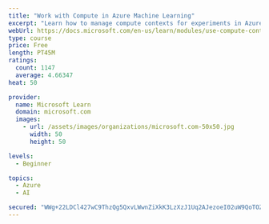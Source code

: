```yaml
---
title: "Work with Compute in Azure Machine Learning"
excerpt: "Learn how to manage compute contexts for experiments in Azure Machine Learning."
webUrl: https://docs.microsoft.com/en-us/learn/modules/use-compute-contexts-in-aml/
type: course
price: Free
length: PT45M
ratings:
  count: 1147
  average: 4.66347
heat: 50

provider:
  name: Microsoft Learn
  domain: microsoft.com
  images:
    - url: /assets/images/organizations/microsoft.com-50x50.jpg
      width: 50
      height: 50

levels:
  - Beginner

topics:
  - Azure
  - AI

secured: "WWg+22LDCl427wC9ThzQg5QxvLWwnZiXkK3LzXzJ1Uq2AJezoeI02uW9QoTOZStGQwwwRTZKzQT3mkg52g+kPtCiENS06zvDqA+XedfOjiZnWF2M5ww13l6P9znSAUGEPtqZzgKmKYjSExmpZVhoKH6veaMsjGzzbLF9B2sbrq30bvu2/k3vQS7TgKkaCc3mS9kghAuZj5HvMndub2zdYqBd8/su3OtXVGIBzyJ3KyVocgibkXE1Xy2EoNuUgnbIdCHFYBftDTZtLBCSkuUTvWyOMEjh7kkx7lgiuQWl0BnwcS/fHFjabk1APYQatqk9FrxhQn/JSRecIF5iVv/dUoiEfDV7Kx2MsNRDShNNJEquRo0qSzyi8yRtmAWX3kZMcN8E7Zy+2eMdmDRXpEj7ja/MSla0BM67Q3KBAYzVFhs=;EvLAkZBejhqH9Fy/cdodAw=="
---
```


